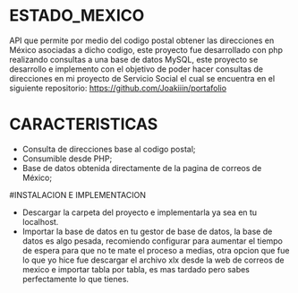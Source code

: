 # ESTADO_MEXICO
API que permite por medio del codigo postal 
obtener las direcciones en México asociadas a dicho codigo, 
este proyecto fue desarrollado con php realizando
consultas a una base de datos MySQL, este proyecto se desarrollo e implemento
con el objetivo de poder hacer consultas de direcciones en mi proyecto
de Servicio Social el cual se encuentra en el siguiente repositorio:
https://github.com/Joakiiin/portafolio

# CARACTERISTICAS
- Consulta de direcciones base al codigo postal;
- Consumible desde PHP;
- Base de datos obtenida directamente de la pagina de correos de México;

#INSTALACION E IMPLEMENTACION
- Descargar la carpeta del proyecto e implementarla ya sea en tu localhost.
- Importar la base de datos en tu gestor de base de datos, la base de datos es algo pesada, recomiendo configurar para aumentar el tiempo de espera para que no te mate el proceso a medias, otra opcion que fue lo que yo hice fue descargar el archivo xlx desde la web de correos de mexico e importar tabla por tabla, es mas tardado pero sabes perfectamente lo que tienes.
